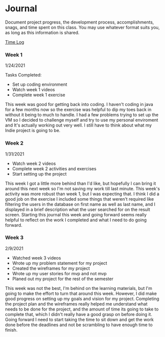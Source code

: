 # Journal

Document project progress, the development process, accomplishments, snags, and time spent on this class. You may use whatever format suits you, as long as this information is shared.

[Time Log](timelog.md)

### Week 1

1/24/2021

Tasks Completed:
* Set up coding environment
* Watch week 1 videos
* Complete week 1 exercise

This week was good for getting back into coding. I haven't coding in java for a few months now so the exercise was helpful to dip my toes back in without it being to much to handle. I had a few problems trying to set up the VM so I decided to challenge myself and try to use my personal enviroment and It's actually working out very well. I still have to think about what my Indie project is going to be.




### Week 2

1/31/2021

* Watch week 2 videos
* Complete week 2 activities and exercises
* Start setting up the project

This week I got a little more behind than I'd like, but hopefully I can bring it around this next week so I'm not saving my work till last minute. This week's activity was more robust than week 1, but I was expecting that. I think I did a good job on the exercise I included some things that weren't required like filtering the users in the database on first name as well as last name, and I displayed in a brief description what the user searched for on the result screen. Starting this journal this week and going forward seems really helpful to reflect on the work I completed and what I need to do going forward. 

### Week 3

2/9/2021

* Watched week 3 videos
* Wrote up my problem statement for my project
* Created the wireframes for my project
* Wrote up my user stories for mvp and not mvp
* Planed out my project for the rest of the semester

This week was not the best, I'm behind on the learning materials, but I'm going to make the effort to turn that around this week. However, I did make good progress on setting up my goals and vision for my project. Completing the project plan and the wireframes really helped me understand what needs to be done for the project, and the amount of time its going to take to complete that, which I didn't really have a good grasp on before doing it. Going forward I need to start taking the time to sit down and get the work done before the deadlines and not be scrambling to have enough time to finish.